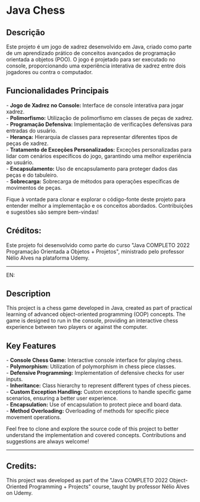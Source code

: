 <h1>Java Chess</h1>

<h2>Descrição</h2>
Este projeto é um jogo de xadrez desenvolvido em Java, criado como parte de um aprendizado prático de conceitos avançados de programação orientada a objetos (POO). O jogo é projetado para ser executado no console, proporcionando uma experiência interativa de xadrez entre dois jogadores ou contra o computador.

<h2>Funcionalidades Principais</h2>
- <b>Jogo de Xadrez no Console:</b> Interface de console interativa para jogar xadrez.</br>
- <b>Polimorfismo:</b> Utilização de polimorfismo em classes de peças de xadrez.</br>
- <b>Programação Defensiva:</b> Implementação de verificações defensivas para entradas do usuário.</br>
- <b>Herança:</b> Hierarquia de classes para representar diferentes tipos de peças de xadrez.</br>
- <b>Tratamento de Exceções Personalizados:</b> Exceções personalizadas para lidar com cenários específicos do jogo, garantindo uma melhor experiência ao usuário.</br>
- <b>Encapsulamento:</b> Uso de encapsulamento para proteger dados das peças e do tabuleiro.</br>
- <b>Sobrecarga:</b> Sobrecarga de métodos para operações específicas de movimentos de peças.</br>

Fique à vontade para clonar e explorar o código-fonte deste projeto para entender melhor a implementação e os conceitos abordados. Contribuições e sugestões são sempre bem-vindas!

<h2>Créditos:</h2>
Este projeto foi desenvolvido como parte do curso "Java COMPLETO 2022 Programação Orientada a Objetos + Projetos", ministrado pelo professor Nélio Alves na plataforma Udemy.

---

EN: 
<h2>Description</h2>
This project is a chess game developed in Java, created as part of practical learning of advanced object-oriented programming (OOP) concepts. The game is designed to run in the console, providing an interactive chess experience between two players or against the computer.
<h2>Key Features</h2>
- <b>Console Chess Game:</b> Interactive console interface for playing chess.</br>
- <b>Polymorphism:</b> Utilization of polymorphism in chess piece classes.</br>
- <b>Defensive Programming:</b> Implementation of defensive checks for user inputs.</br>
- <b>Inheritance:</b> Class hierarchy to represent different types of chess pieces.</br>
- <b>Custom Exception Handling:</b> Custom exceptions to handle specific game scenarios, ensuring a better user experience.</br>
- <b>Encapsulation:</b> Use of encapsulation to protect piece and board data.</br>
- <b>Method Overloading:</b> Overloading of methods for specific piece movement operations.</br>

Feel free to clone and explore the source code of this project to better understand the implementation and covered concepts. Contributions and suggestions are always welcome!

---

<h2>Credits:</h2>
This project was developed as part of the "Java COMPLETO 2022 Object-Oriented Programming + Projects" course, taught by professor Nélio Alves on Udemy.
